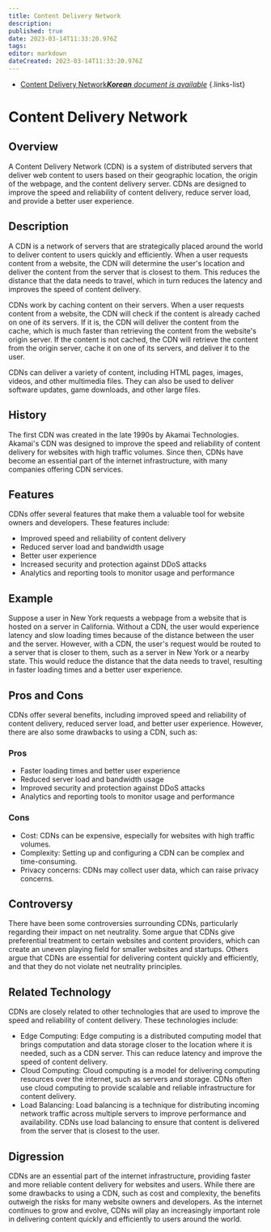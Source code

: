 ```yaml
---
title: Content Delivery Network
description: 
published: true
date: 2023-03-14T11:33:20.976Z
tags: 
editor: markdown
dateCreated: 2023-03-14T11:33:20.976Z
---
```


- [Content Delivery Network***Korean** document is available*](/ko/Knowledge-base/Dictionary/content-delivery-network)
{.links-list}

# Content Delivery Network

## Overview
A Content Delivery Network (CDN) is a system of distributed servers that deliver web content to users based on their geographic location, the origin of the webpage, and the content delivery server. CDNs are designed to improve the speed and reliability of content delivery, reduce server load, and provide a better user experience.

## Description
A CDN is a network of servers that are strategically placed around the world to deliver content to users quickly and efficiently. When a user requests content from a website, the CDN will determine the user's location and deliver the content from the server that is closest to them. This reduces the distance that the data needs to travel, which in turn reduces the latency and improves the speed of content delivery.

CDNs work by caching content on their servers. When a user requests content from a website, the CDN will check if the content is already cached on one of its servers. If it is, the CDN will deliver the content from the cache, which is much faster than retrieving the content from the website's origin server. If the content is not cached, the CDN will retrieve the content from the origin server, cache it on one of its servers, and deliver it to the user.

CDNs can deliver a variety of content, including HTML pages, images, videos, and other multimedia files. They can also be used to deliver software updates, game downloads, and other large files.

## History
The first CDN was created in the late 1990s by Akamai Technologies. Akamai's CDN was designed to improve the speed and reliability of content delivery for websites with high traffic volumes. Since then, CDNs have become an essential part of the internet infrastructure, with many companies offering CDN services.

## Features
CDNs offer several features that make them a valuable tool for website owners and developers. These features include:

- Improved speed and reliability of content delivery
- Reduced server load and bandwidth usage
- Better user experience
- Increased security and protection against DDoS attacks
- Analytics and reporting tools to monitor usage and performance

## Example
Suppose a user in New York requests a webpage from a website that is hosted on a server in California. Without a CDN, the user would experience latency and slow loading times because of the distance between the user and the server. However, with a CDN, the user's request would be routed to a server that is closer to them, such as a server in New York or a nearby state. This would reduce the distance that the data needs to travel, resulting in faster loading times and a better user experience.

## Pros and Cons
CDNs offer several benefits, including improved speed and reliability of content delivery, reduced server load, and better user experience. However, there are also some drawbacks to using a CDN, such as:

### Pros
- Faster loading times and better user experience
- Reduced server load and bandwidth usage
- Improved security and protection against DDoS attacks
- Analytics and reporting tools to monitor usage and performance

### Cons
- Cost: CDNs can be expensive, especially for websites with high traffic volumes.
- Complexity: Setting up and configuring a CDN can be complex and time-consuming.
- Privacy concerns: CDNs may collect user data, which can raise privacy concerns.

## Controversy
There have been some controversies surrounding CDNs, particularly regarding their impact on net neutrality. Some argue that CDNs give preferential treatment to certain websites and content providers, which can create an uneven playing field for smaller websites and startups. Others argue that CDNs are essential for delivering content quickly and efficiently, and that they do not violate net neutrality principles.

## Related Technology
CDNs are closely related to other technologies that are used to improve the speed and reliability of content delivery. These technologies include:

- Edge Computing: Edge computing is a distributed computing model that brings computation and data storage closer to the location where it is needed, such as a CDN server. This can reduce latency and improve the speed of content delivery.
- Cloud Computing: Cloud computing is a model for delivering computing resources over the internet, such as servers and storage. CDNs often use cloud computing to provide scalable and reliable infrastructure for content delivery.
- Load Balancing: Load balancing is a technique for distributing incoming network traffic across multiple servers to improve performance and availability. CDNs use load balancing to ensure that content is delivered from the server that is closest to the user.

## Digression
CDNs are an essential part of the internet infrastructure, providing faster and more reliable content delivery for websites and users. While there are some drawbacks to using a CDN, such as cost and complexity, the benefits outweigh the risks for many website owners and developers. As the internet continues to grow and evolve, CDNs will play an increasingly important role in delivering content quickly and efficiently to users around the world.